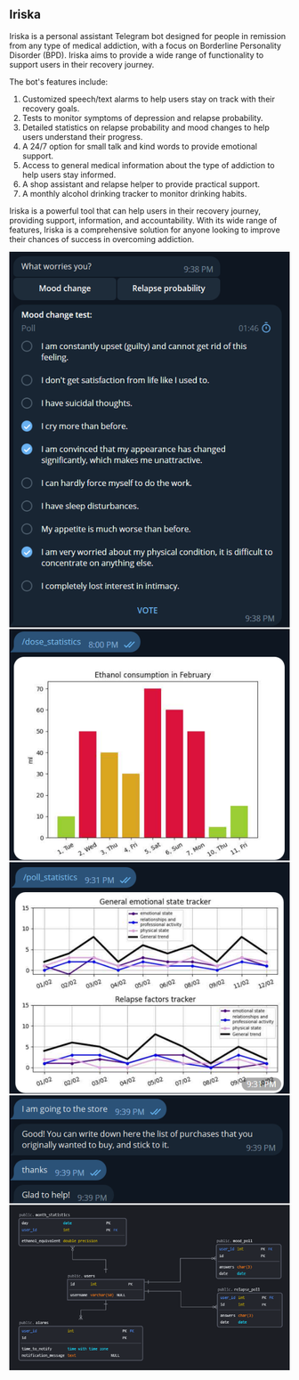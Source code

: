 ## Iriska

Iriska is a personal assistant Telegram bot designed for people in remission from any type of medical addiction, with a focus on Borderline Personality Disorder (BPD). Iriska aims to provide a wide range of functionality to support users in their recovery journey.

The bot's features include:

1. Customized speech/text alarms to help users stay on track with their recovery goals.
2. Tests to monitor symptoms of depression and relapse probability.
3. Detailed statistics on relapse probability and mood changes to help users understand their progress.
4. A 24/7 option for small talk and kind words to provide emotional support.
5. Access to general medical information about the type of addiction to help users stay informed.
6. A shop assistant and relapse helper to provide practical support.
7. A monthly alcohol drinking tracker to monitor drinking habits.

Iriska is a powerful tool that can help users in their recovery journey, providing support, information, and accountability. With its wide range of features, Iriska is a comprehensive solution for anyone looking to improve their chances of success in overcoming addiction.

![kek](readme_screenshots/poll_example.png)
![kek](readme_screenshots/poll_statistics.png)
![kek](readme_screenshots/poll_statistics_rldp.png)
![kek](readme_screenshots/conversation_example.png)
![kek](readme_screenshots/database.png)
